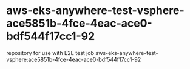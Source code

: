 # aws-eks-anywhere-test-vsphere-ace5851b-4fce-4eac-ace0-bdf544f17cc1-92
repository for use with E2E test job aws-eks-anywhere-test-vsphere:ace5851b-4fce-4eac-ace0-bdf544f17cc1-92
